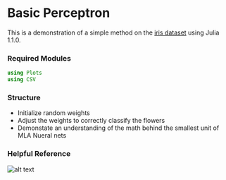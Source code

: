 # Basic Perceptron
This is a demonstration of a simple method on the [iris dataset](https://archive.ics.uci.edu/ml/datasets/Iris) using Julia 1.1.0.
### Required Modules
```julia
using Plots
using CSV
```
### Structure
* Initialize random weights
* Adjust the weights to correctly classify the flowers
* Demonstate an understanding of the math behind the smallest unit of MLA Nueral nets

### Helpful Reference
![alt text](https://miro.medium.com/max/945/1*_Zy1C83cnmYUdETCeQrOgA.png)
